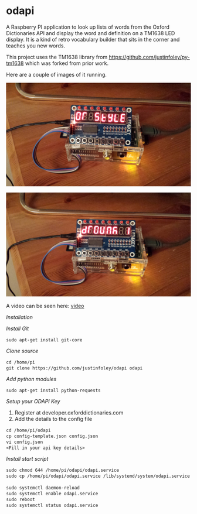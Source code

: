 # odapi

A Raspberry PI application to look up lists of words from the Oxford Dictionaries API and display the word and definition on a TM1638 LED display. It is a kind of retro vocabulary builder that sits in the corner and teaches you new words.

This project uses the TM1638 library from https://github.com/justinfoley/py-tm1638 which was forked from prior work.

Here are a couple of images of it running.

![image 1](images/20170305_195851.jpg "image 1")

![image 2](images/20170305_195900.jpg "image 2")


A video can be seen here: [video](https://1drv.ms/v/s!AocT69KY_1N9llVdOE8FnISPd_Pl)


*Installation*

*Install Git*
```
sudo apt-get install git-core
```

*Clone source*
```
cd /home/pi
git clone https://github.com/justinfoley/odapi odapi
```

*Add python modules*
```
sudo apt-get install python-requests
```

*Setup your ODAPI Key*

1. Register at developer.oxforddictionaries.com
2. Add the details to the config file

```
cd /home/pi/odapi
cp config-template.json config.json
vi config.json
<Fill in your api key details>
```

*Install start script*
```
sudo chmod 644 /home/pi/odapi/odapi.service
sudo cp /home/pi/odapi/odapi.service /lib/systemd/system/odapi.service

sudo systemctl daemon-reload
sudo systemctl enable odapi.service
sudo reboot
sudo systemctl status odapi.service
```
